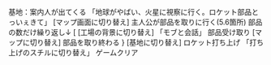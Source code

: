 

基地：案内人が出てくる
「地球がやばい、火星に視察に行く。ロケット部品とっいぇきて」
[マップ画面に切り替え]
主人公が部品を取りに行く(5.6箇所)
部品の数だけ繰り返し↓
[
[工場の背景に切り替え]
「モブと会話」
部品受け取り
[マップに切り替え]
部品を取り終わる
}
[基地に切り替え]
ロケット打ち上げ
「打ち上げのスチルに切り替え」
ゲームクリア
